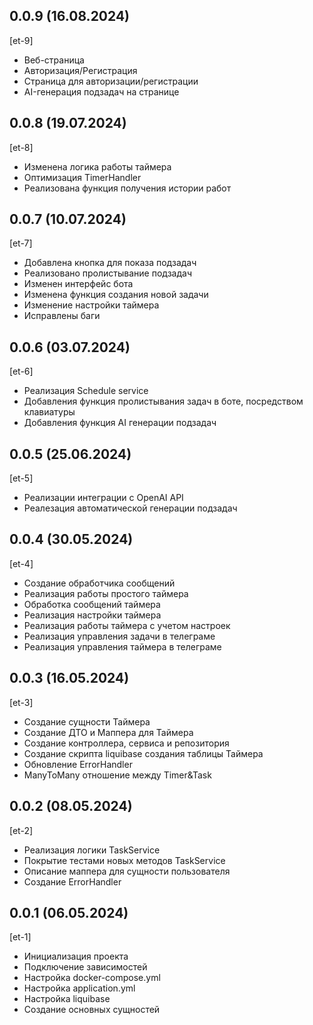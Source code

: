 ## 0.0.9 (16.08.2024)
[et-9]
* Веб-страница
* Авторизация/Регистрация
* Страница для авторизации/регистрации
* AI-генерация подзадач на странице

## 0.0.8 (19.07.2024)
[et-8]
* Изменена логика работы таймера
* Оптимизация TimerHandler
* Реализована функция получения истории работ

## 0.0.7 (10.07.2024)
[et-7]
* Добавлена кнопка для показа подзадач
* Реализовано пролистывание подзадач
* Изменен интерфейс бота
* Изменена функция создания новой задачи
* Изменение настройки таймера
* Исправлены баги

## 0.0.6 (03.07.2024)
[et-6]
* Реализация Schedule service
* Добавления функция пролистывания задач в боте, посредством клавиатуры
* Добавления функция AI генерации подзадач

## 0.0.5 (25.06.2024)
[et-5]
* Реализации интеграции с OpenAI API
* Реалезация автоматической генерации подзадач

## 0.0.4 (30.05.2024)
[et-4]
* Создание обработчика сообщений
* Реализация работы простого таймера
* Обработка сообщений таймера
* Реализация настройки таймера
* Реализация работы таймера с учетом настроек
* Реализация управления задачи в телеграме
* Реализация управления таймера в телеграме

## 0.0.3 (16.05.2024)
[et-3]
* Создание сущности Таймера
* Создание ДТО и Маппера для Таймера
* Создание контроллера, сервиса и репозитория
* Создание скрипта liquibase создания таблицы Таймера
* Обновление ErrorHandler
* ManyToMany отношение между Timer&Task


## 0.0.2 (08.05.2024)
[et-2]
* Реализация логики TaskService
* Покрытие тестами новых методов TaskService
* Описание маппера для сущности пользователя
* Создание ErrorHandler

## 0.0.1 (06.05.2024)
[et-1]
* Инициализация проекта
* Подключение зависимостей
* Настройка docker-compose.yml
* Настройка application.yml
* Настройка liquibase
* Создание основных сущностей
















